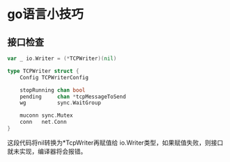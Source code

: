 # go语言小技巧

## 接口检查

```go
var _ io.Writer = (*TCPWriter)(nil)

type TCPWriter struct {
	Config TCPWriterConfig

	stopRunning chan bool
	pending     chan *tcpMessageToSend
	wg          sync.WaitGroup

	muconn sync.Mutex
	conn   net.Conn
}
```

这段代码将nil转换为*TcpWriter再赋值给 io.Writer类型，如果赋值失败，则接口就未实现，编译器将会报错。

